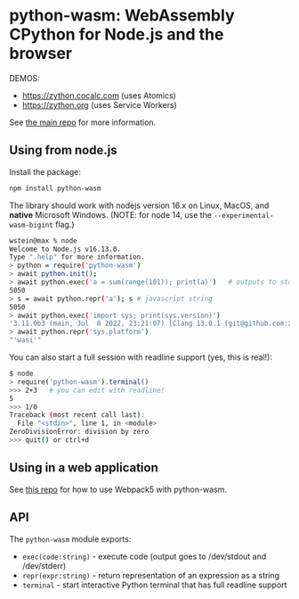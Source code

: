 # python\-wasm: WebAssembly CPython  for Node.js and the browser

DEMOS:

- https://zython.cocalc.com (uses Atomics)
- https://zython.org (uses Service Workers)

See [the main repo](https://github.com/sagemathinc/python-wasm/blob/main/README.md) for more information. 

## Using from node.js

Install the package:

```sh
npm install python-wasm
```

The library should work with nodejs version 16.x on Linux, MacOS, and **native** Microsoft Windows.  \(NOTE: for node 14, use the `--experimental-wasm-bigint` flag.\) 

```sh
wstein@max % node
Welcome to Node.js v16.13.0.
Type ".help" for more information.
> python = require('python-wasm')
> await python.init();
> await python.exec('a = sum(range(101)); print(a)')   # outputs to stdout
5050
> s = await python.repr('a'); s # javascript string
5050
> await python.exec('import sys; print(sys.version)')
'3.11.0b3 (main, Jul  8 2022, 23:21:07) [Clang 13.0.1 (git@github.com:ziglang/zig-bootstrap.git 81f0e6c5b902ead84753490d'
> await python.repr('sys.platform')
"'wasi'"
```

You can also start a full session with readline support \(yes, this is real!\):

```sh
$ node
> require('python-wasm').terminal()
>>> 2+3   # you can edit with readline!
5
>>> 1/0  
Traceback (most recent call last):
  File "<stdin>", line 1, in <module>
ZeroDivisionError: division by zero
>>> quit() or ctrl+d
```

## Using in a web application

See [this repo](https://github.com/sagemathinc/python-wasm/tree/main/packages/webpack) for how to use Webpack5 with python\-wasm.

## API

The `python-wasm` module exports:

- `exec(code:string)` \- execute code \(output goes to /dev/stdout and /dev/stderr\)
- `repr(expr:string)` \- return representation of an expression as a string
- `terminal` \- start interactive Python terminal that has full readline support

